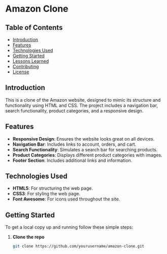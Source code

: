 # Amazon Clone

## Table of Contents
- [Introduction](#introduction)
- [Features](#features)
- [Technologies Used](#technologies-used)
- [Getting Started](#getting-started)
- [Lessons Learned](#lessons-learned)
- [Contributing](#contributing)
- [License](#license)

## Introduction
This is a clone of the Amazon website, designed to mimic its structure and functionality using HTML and CSS. The project includes a navigation bar, search functionality, product categories, and a responsive design.

## Features
- **Responsive Design**: Ensures the website looks great on all devices.
- **Navigation Bar**: Includes links to account, orders, and cart.
- **Search Functionality**: Simulates a search bar for searching products.
- **Product Categories**: Displays different product categories with images.
- **Footer Section**: Includes additional links and information.

## Technologies Used
- **HTML5**: For structuring the web page.
- **CSS3**: For styling the web page.
- **Font Awesome**: For icons used throughout the site.

## Getting Started
To get a local copy up and running follow these simple steps:

1. **Clone the repo**
   ```sh
   git clone https://github.com/yourusername/amazon-clone.git
